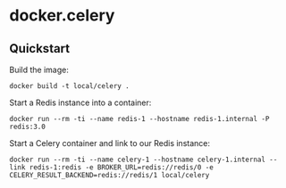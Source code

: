 # docker.celery


## Quickstart

Build the image:

    docker build -t local/celery .

Start a Redis instance into a container:

    docker run --rm -ti --name redis-1 --hostname redis-1.internal -P redis:3.0

Start a Celery container and link to our Redis instance:

    docker run --rm -ti --name celery-1 --hostname celery-1.internal --link redis-1:redis -e BROKER_URL=redis://redis/0 -e CELERY_RESULT_BACKEND=redis://redis/1 local/celery

